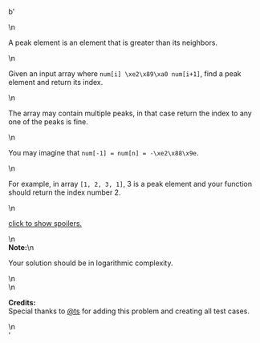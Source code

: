 b'<div class="question-description">\n<p><p>A peak element is an element that is greater than its neighbors.</p>\n<p>Given an input array where <code>num[i] \xe2\x89\xa0 num[i+1]</code>, find a peak element and return its index.</p>\n<p>The array may contain multiple peaks, in that case return the index to any one of the peaks is fine.</p>\n<p>You may imagine that <code>num[-1] = num[n] = -\xe2\x88\x9e</code>.</p>\n<p>For example, in array <code>[1, 2, 3, 1]</code>, 3 is a peak element and your function should return the index number 2.</p>\n<p class="showspoilers"><a href="#" onclick="showSpoilers(this); return false;">click to show spoilers.</a></p>\n<div class="spoilers"><b>Note:</b>\n<p>Your solution should be in logarithmic complexity.</p>\n</div>\n<p><b>Credits:</b><br/>Special thanks to <a href="https://oj.leetcode.com/discuss/user/ts">@ts</a> for adding this problem and creating all test cases.</p></p>\n</div>'